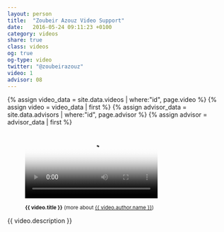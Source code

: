 ```yaml
---
layout: person
title:  "Zoubeir Azouz Video Support"
date:   2016-05-24 09:11:23 +0100
category: videos
share: true
class: videos
og: true
og-type: video
twitter: "@zoubeirazouz"
video: 1
advisor: 08
---
```



{% assign video_data = site.data.videos | where:"id", page.video %}
{% assign video = video_data | first %}
{% assign advisor_data = site.data.advisors | where:"id", page.advisor %}
{% assign advisor = advisor_data | first %}
<figure class="no-margin margin-bottom-1">
    <div class="embed-container embed-container_{{ video.aspect-ratio }}">
        <video id="teaser" controls preload="auto" poster="{{ video.path }}{{ video.poster }}">
            <source src="{{ video.path }}{{ video.source-webm}}" type='video/webm; codecs="opus,vp9"'>
            <source src="{{ video.path }}{{ video.source-mp4 }}" type='video/mp4; codecs="aac,h264"'>
        </video>
    </div>
    <figcaption>
      <p><small><strong>{{ video.title }}</strong> (more about <a href="{{ advisor.permalink }}">{{ video.author.name }}</a>)</small></p>
    </figcaption>
</figure>

<!--more-->

<p>{{ video.description }}</p>